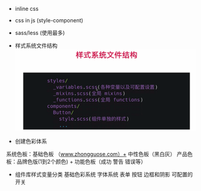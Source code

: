 - inline css

- css in js (style-component)

- sass/less (使用最多)

- 样式系统文件结构
![样式系统文件结构](./img/样式系统文件结构.png)


- 创建色彩体系

系统色板：基础色板 （www.zhongguose.com）+ 中性色板（黑白灰）
产品色板：品牌色版(1到2个颜色) + 功能色板（成功 警告 错误等）

- 组件库样式变量分类
基础色彩系统
字体系统
表单
按钮
边框和阴影
可配置的开关
